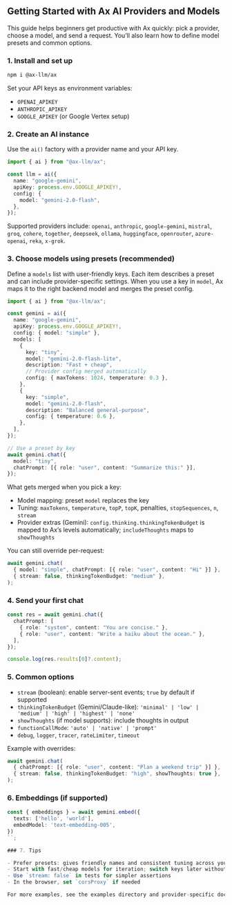 ## Getting Started with Ax AI Providers and Models

This guide helps beginners get productive with Ax quickly: pick a provider,
choose a model, and send a request. You’ll also learn how to define model
presets and common options.

### 1. Install and set up

```bash
npm i @ax-llm/ax
```

Set your API keys as environment variables:

- `OPENAI_APIKEY`
- `ANTHROPIC_APIKEY`
- `GOOGLE_APIKEY` (or Google Vertex setup)

### 2. Create an AI instance

Use the `ai()` factory with a provider name and your API key.

```ts
import { ai } from "@ax-llm/ax";

const llm = ai({
  name: "google-gemini",
  apiKey: process.env.GOOGLE_APIKEY!,
  config: {
    model: "gemini-2.0-flash",
  },
});
```

Supported providers include: `openai`, `anthropic`, `google-gemini`, `mistral`,
`groq`, `cohere`, `together`, `deepseek`, `ollama`, `huggingface`, `openrouter`,
`azure-openai`, `reka`, `x-grok`.

### 3. Choose models using presets (recommended)

Define a `models` list with user-friendly keys. Each item describes a preset and
can include provider-specific settings. When you use a key in `model`, Ax maps
it to the right backend model and merges the preset config.

```ts
import { ai } from "@ax-llm/ax";

const gemini = ai({
  name: "google-gemini",
  apiKey: process.env.GOOGLE_APIKEY!,
  config: { model: "simple" },
  models: [
    {
      key: "tiny",
      model: "gemini-2.0-flash-lite",
      description: "Fast + cheap",
      // Provider config merged automatically
      config: { maxTokens: 1024, temperature: 0.3 },
    },
    {
      key: "simple",
      model: "gemini-2.0-flash",
      description: "Balanced general-purpose",
      config: { temperature: 0.6 },
    },
  ],
});

// Use a preset by key
await gemini.chat({
  model: "tiny",
  chatPrompt: [{ role: "user", content: "Summarize this:" }],
});
```

What gets merged when you pick a key:

- Model mapping: preset `model` replaces the key
- Tuning: `maxTokens`, `temperature`, `topP`, `topK`, penalties,
  `stopSequences`, `n`, `stream`
- Provider extras (Gemini): `config.thinking.thinkingTokenBudget` is mapped to
  Ax’s levels automatically; `includeThoughts` maps to `showThoughts`

You can still override per-request:

```ts
await gemini.chat(
  { model: "simple", chatPrompt: [{ role: "user", content: "Hi" }] },
  { stream: false, thinkingTokenBudget: "medium" },
);
```

### 4. Send your first chat

```ts
const res = await gemini.chat({
  chatPrompt: [
    { role: "system", content: "You are concise." },
    { role: "user", content: "Write a haiku about the ocean." },
  ],
});

console.log(res.results[0]?.content);
```

### 5. Common options

- `stream` (boolean): enable server-sent events; `true` by default if supported
- `thinkingTokenBudget` (Gemini/Claude-like):
  `'minimal' | 'low' | 'medium' | 'high' | 'highest' | 'none'`
- `showThoughts` (if model supports): include thoughts in output
- `functionCallMode`: `'auto' | 'native' | 'prompt'`
- `debug`, `logger`, `tracer`, `rateLimiter`, `timeout`

Example with overrides:

```ts
await gemini.chat(
  { chatPrompt: [{ role: "user", content: "Plan a weekend trip" }] },
  { stream: false, thinkingTokenBudget: "high", showThoughts: true },
);
```

### 6. Embeddings (if supported)

```ts
const { embeddings } = await gemini.embed({
  texts: ['hello', 'world'],
  embedModel: 'text-embedding-005',
})
``;

### 7. Tips

- Prefer presets: gives friendly names and consistent tuning across your app
- Start with fast/cheap models for iteration; switch keys later without code changes
- Use `stream: false` in tests for simpler assertions
- In the browser, set `corsProxy` if needed

For more examples, see the examples directory and provider-specific docs.
```
